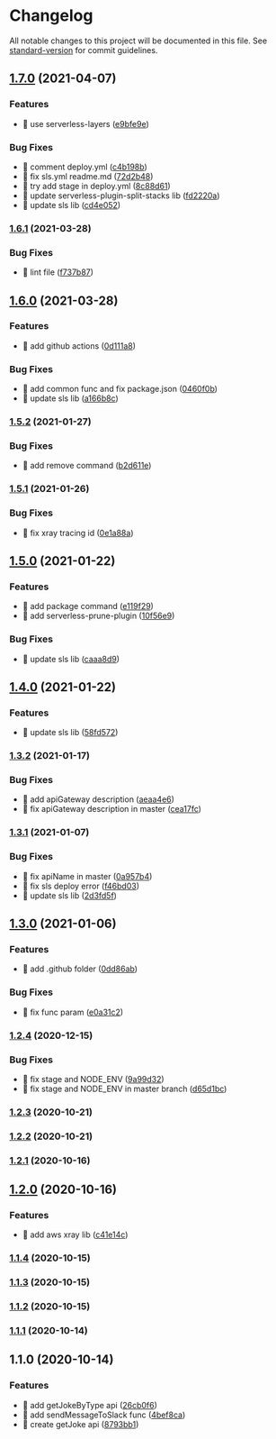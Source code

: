 # Changelog

All notable changes to this project will be documented in this file. See [standard-version](https://github.com/conventional-changelog/standard-version) for commit guidelines.

## [1.7.0](https://github.com/yeukfei02/random-joke-slack-serverless/compare/v1.6.1...v1.7.0) (2021-04-07)


### Features

* 🎸 use serverless-layers ([e9bfe9e](https://github.com/yeukfei02/random-joke-slack-serverless/commit/e9bfe9e67cc7aeb6831b14854fc60655e0038632))


### Bug Fixes

* 🐛 comment deploy.yml ([c4b198b](https://github.com/yeukfei02/random-joke-slack-serverless/commit/c4b198b829b814c81c256819e1668155865ad085))
* 🐛 fix sls.yml readme.md ([72d2b48](https://github.com/yeukfei02/random-joke-slack-serverless/commit/72d2b48b016bbd08f00e5b22231725d9819d9021))
* 🐛 try add stage in deploy.yml ([8c88d61](https://github.com/yeukfei02/random-joke-slack-serverless/commit/8c88d61ed9d9ad7b8aaebe6e48cef5ad9189abb1))
* 🐛 update serverless-plugin-split-stacks lib ([fd2220a](https://github.com/yeukfei02/random-joke-slack-serverless/commit/fd2220a50332c052039bd68d9f109ee00fd8217d))
* 🐛 update sls lib ([cd4e052](https://github.com/yeukfei02/random-joke-slack-serverless/commit/cd4e052922acfac9862f7fa50c463c1362fed4d5))

### [1.6.1](https://github.com/yeukfei02/random-joke-slack-serverless/compare/v1.6.0...v1.6.1) (2021-03-28)


### Bug Fixes

* 🐛 lint file ([f737b87](https://github.com/yeukfei02/random-joke-slack-serverless/commit/f737b87ca2287122ef97e265e5267ad86d33d579))

## [1.6.0](https://github.com/yeukfei02/random-joke-slack-serverless/compare/v1.5.2...v1.6.0) (2021-03-28)


### Features

* 🎸 add github actions ([0d111a8](https://github.com/yeukfei02/random-joke-slack-serverless/commit/0d111a8188f5f8cbaa2b6e937e43666ec39be521))


### Bug Fixes

* 🐛 add common func and fix package.json ([0460f0b](https://github.com/yeukfei02/random-joke-slack-serverless/commit/0460f0bd23b0b1aa0e3951f007c353c5433c581c))
* 🐛 update sls lib ([a166b8c](https://github.com/yeukfei02/random-joke-slack-serverless/commit/a166b8ca0f799044bda7ab67402d0bb6386c32a6))

### [1.5.2](https://github.com/yeukfei02/random-joke-slack-serverless/compare/v1.5.1...v1.5.2) (2021-01-27)


### Bug Fixes

* 🐛 add remove command ([b2d611e](https://github.com/yeukfei02/random-joke-slack-serverless/commit/b2d611eae4d10afd3d2d9c5b1cb45d52a12cd654))

### [1.5.1](https://github.com/yeukfei02/random-joke-slack-serverless/compare/v1.5.0...v1.5.1) (2021-01-26)


### Bug Fixes

* 🐛 fix xray tracing id ([0e1a88a](https://github.com/yeukfei02/random-joke-slack-serverless/commit/0e1a88a2d8ac5cb3dc29ad014c894bc73b994007))

## [1.5.0](https://github.com/yeukfei02/random-joke-slack-serverless/compare/v1.4.0...v1.5.0) (2021-01-22)


### Features

* 🎸 add package command ([e119f29](https://github.com/yeukfei02/random-joke-slack-serverless/commit/e119f29232fb7986053699a5a4e0936442ec7cd3))
* 🎸 add serverless-prune-plugin ([10f56e9](https://github.com/yeukfei02/random-joke-slack-serverless/commit/10f56e95b1b394bdd6c61163fc8f3275e35ff482))


### Bug Fixes

* 🐛 update sls lib ([caaa8d9](https://github.com/yeukfei02/random-joke-slack-serverless/commit/caaa8d90a214daf1aae11d686142b252b846dfa7))

## [1.4.0](https://github.com/yeukfei02/random-joke-slack-serverless/compare/v1.3.2...v1.4.0) (2021-01-22)


### Features

* 🎸 update sls lib ([58fd572](https://github.com/yeukfei02/random-joke-slack-serverless/commit/58fd572b1ae2ba56c2297c1edd3954f672646744))

### [1.3.2](https://github.com/yeukfei02/random-joke-slack-serverless/compare/v1.3.1...v1.3.2) (2021-01-17)


### Bug Fixes

* 🐛 add apiGateway description ([aeaa4e6](https://github.com/yeukfei02/random-joke-slack-serverless/commit/aeaa4e61177f2cefe591a14e5184471b880c9cbd))
* 🐛 fix apiGateway description in master ([cea17fc](https://github.com/yeukfei02/random-joke-slack-serverless/commit/cea17fc8bfe9d1c015713e7f70693626b2c7e911))

### [1.3.1](https://github.com/yeukfei02/random-joke-slack-serverless/compare/v1.3.0...v1.3.1) (2021-01-07)


### Bug Fixes

* 🐛 fix apiName in master ([0a957b4](https://github.com/yeukfei02/random-joke-slack-serverless/commit/0a957b4ba73c9cd0f039e3dc2b6392f3183b7609))
* 🐛 fix sls deploy error ([f46bd03](https://github.com/yeukfei02/random-joke-slack-serverless/commit/f46bd032bc2472a5b4ac34ab84ab1cb62b7cc5c1))
* 🐛 update sls lib ([2d3fd5f](https://github.com/yeukfei02/random-joke-slack-serverless/commit/2d3fd5fe09a047185e273f89b999bac5b3df1105))

## [1.3.0](https://github.com/yeukfei02/random-joke-slack-serverless/compare/v1.2.4...v1.3.0) (2021-01-06)


### Features

* 🎸 add .github folder ([0dd86ab](https://github.com/yeukfei02/random-joke-slack-serverless/commit/0dd86ab4de649250bb86df3cd3d80a8711c4a4da))


### Bug Fixes

* 🐛 fix func param ([e0a31c2](https://github.com/yeukfei02/random-joke-slack-serverless/commit/e0a31c2741a741f329adaa542af6b35b8c9d3bc8))

### [1.2.4](https://github.com/yeukfei02/random-joke-slack-serverless/compare/v1.2.3...v1.2.4) (2020-12-15)


### Bug Fixes

* 🐛 fix stage and NODE_ENV ([9a99d32](https://github.com/yeukfei02/random-joke-slack-serverless/commit/9a99d32a6fb45865e462f1cb7d7c3a5b2ff3a03e))
* 🐛 fix stage and NODE_ENV in master branch ([d65d1bc](https://github.com/yeukfei02/random-joke-slack-serverless/commit/d65d1bc176e4693965a584bb6e1ec92c18343392))

### [1.2.3](https://github.com/yeukfei02/random-joke-slack-serverless/compare/v1.2.2...v1.2.3) (2020-10-21)

### [1.2.2](https://github.com/yeukfei02/random-joke-slack-serverless/compare/v1.2.1...v1.2.2) (2020-10-21)

### [1.2.1](https://github.com/yeukfei02/random-joke-slack-serverless/compare/v1.2.0...v1.2.1) (2020-10-16)

## [1.2.0](https://github.com/yeukfei02/random-joke-slack-serverless/compare/v1.1.4...v1.2.0) (2020-10-16)


### Features

* 🎸 add aws xray lib ([c41e14c](https://github.com/yeukfei02/random-joke-slack-serverless/commit/c41e14cf6f3725ec2ed0991033a0de22380b96e6))

### [1.1.4](https://github.com/yeukfei02/random-joke-slack-serverless/compare/v1.1.3...v1.1.4) (2020-10-15)

### [1.1.3](https://github.com/yeukfei02/random-joke-slack-serverless/compare/v1.1.2...v1.1.3) (2020-10-15)

### [1.1.2](https://github.com/yeukfei02/random-joke-slack-serverless/compare/v1.1.1...v1.1.2) (2020-10-15)

### [1.1.1](https://github.com/yeukfei02/random-joke-slack-serverless/compare/v1.1.0...v1.1.1) (2020-10-14)

## 1.1.0 (2020-10-14)


### Features

* 🎸 add getJokeByType api ([26cb0f6](https://github.com/yeukfei02/random-joke-slack-serverless/commit/26cb0f6fab98bfbc79dea7a2e3e576e790b62952))
* 🎸 add sendMessageToSlack func ([4bef8ca](https://github.com/yeukfei02/random-joke-slack-serverless/commit/4bef8cacc275224353cf1b854ac7b86eb41cd24b))
* 🎸 create getJoke api ([8793bb1](https://github.com/yeukfei02/random-joke-slack-serverless/commit/8793bb11916421135a6f931c8e316e5560549ce4))

